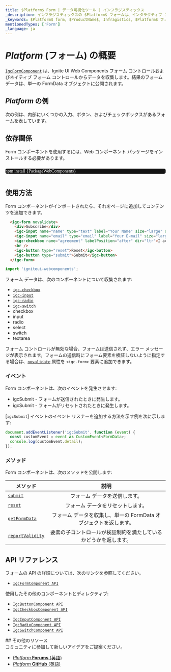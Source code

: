 ```yaml
---
title: $Platform$ Form | データ可視化ツール | インフラジスティックス
_description: インフラジスティックスの $Platform$ フォームは、インタラクティブ コントロールからユーザー入力を収集するために使用されるコンポーネントです。Ignite UI for $Platform$ を使用してアプリケーションを改善します。
_keywords: $Platform$ form, $ProductName$, Infragistics, $Platform$ フォーム, インフラジスティックス
mentionedTypes: ['Form']
_language: ja
---
```

# $Platform$ (フォーム) の概要

[`IgcFormComponent`](https://www.infragistics.com/products/ignite-ui-web-components/docs/typescript/latest/classes/IgcFormComponent.html) は、Ignite UI Web Components フォーム コントロールおよびネイティブ フォーム コントロールからデータを収集します。結果のフォーム データは、単一の FormData オブジェクトに公開されます。

## $Platform$ の例

次の例は、内部にいくつかの入力、ボタン、およびチェックボックスがあるフォームを表しています。

<code-view style="height: 300px"
           data-demos-base-url="{environment:dvDemosBaseUrl}"
           iframe-src="{environment:dvDemosBaseUrl}/inputs/form-overview"
           alt="$Platform$ Form の例"
           github-src="inputs/form/overview">
</code-view>

## 依存関係

Form コンポーネントを使用するには、Web コンポーネント パッケージをインストールする必要があります。

<pre style="background:#141414;color:white;display:inline-block;padding:16x;margin-top:10px;font-family:'Consolas';border-radius:5px;width:100%">
npm install {PackageWebComponents}
</pre>

## 使用方法

Form コンポーネントがインポートされたら、それをページに追加してコンテンツを追加できます。

```html
  <igc-form novalidate>
    <div>Subscribe</div>
    <igc-input name="name" type="text" label="Your Name" size="large" dir="ltr"></igc-input>
    <igc-input name="email" type="email" label="Your E-mail" size="large" dir="ltr"></igc-input>
    <igc-checkbox name="agreement" labelPosition="after" dir="ltr">I accept the license agreement</igc-checkbox>
    <br />
    <igc-button type="reset">Reset</igc-button>
    <igc-button type="submit">Submit</igc-button>
  </igc-form>
```

```ts
import 'igniteui-webcomponents';
```

フォーム データは、次のコンポーネントについて収集されます:
- [`igc-checkbox`](https://www.infragistics.com/products/ignite-ui-web-components/docs/typescript/latest/classes/IgcCheckboxComponent.html)
- [`igc-input`]({environment:wcApiUrl}/classes/IgcInputComponent.html)
- [`igc-radio`]({environment:wcApiUrl}/classes/IgcRadioComponent.html)
- [`igc-switch`]({environment:wcApiUrl}/classes/IgcSwitchComponent.html)
- checkbox
- input
- radio
- select
- switch
- textarea

フォーム コントロールが無効な場合、フォームは送信されず、エラー メッセージが表示されます。フォームの送信時にフォーム要素を検証しないように指定する場合は、[`novalidate`]({environment:wcApiUrl}/classes/IgcFormComponent.html#novalidate) 属性を `<igc-form>` 要素に追加できます。

### イベント

Form コンポーネントは、次のイベントを発生させます:
- igcSubmit - フォームが送信されたときに発生します。
- igcSubmit - フォームがリセットされたときに発生します。

[`igcSubmit`] イベントのイベント リスナーを追加する方法を示す例を次に示します:

```ts
document.addEventListener('igcSubmit', function (event) {
  const customEvent = event as CustomEvent<FormData>;
  console.log(customEvent.detail);
});
```

### メソッド

Form コンポーネントは、次のメソッドを公開します:

| メソッド			| 説明     			|
| ------------- 	|:-------------:			|
|[`submit`]({environment:wcApiUrl}/classes/IgcFormComponent.html#submit)|フォーム データを送信します。|
|[`reset`]({environment:wcApiUrl}/classes/IgcFormComponent.html#reset)|フォーム データをリセットします。|
|[`getFormData`]({environment:wcApiUrl}/classes/IgcFormComponent.html#getFormData)|フォーム データを収集し、単一の FormData オブジェクトを返します。|
|[`reportValidity`]({environment:wcApiUrl}/classes/IgcFormComponent.html#reportValidity)|要素の子コントロールが検証制約を満たしているかどうかを返します。|

## API リファレンス

フォームの API の詳細については、次のリンクを参照してください。
* [`IgcFormComponent API`]({environment:wcApiUrl}/classes/IgcFormComponent.html)

使用したその他のコンポーネントとディレクティブ:
- [`IgcButtonComponent API`]({environment:wcApiUrl}/classes/IgcButtonComponent.html)
- [`IgcCheckboxComponent API`]({environment:wcApiUrl}/classes/IgcCheckboxComponent.html)
* [`IgcInputComponent API`]({environment:wcApiUrl}/classes/IgcInputComponent.html)
* [`IgcRadioComponent API`]({environment:wcApiUrl}/classes/IgcRadioComponent.html)
* [`IgcSwitchComponent API`]({environment:wcApiUrl}/classes/IgcSwitchComponent.html)

<div class="divider"></div>
## その他のリソース

<div class="divider--half"></div>
コミュニティに参加して新しいアイデアをご提案ください。

* [$Platform$ **Forums** (英語)](https://www.infragistics.com/community/forums/f/ignite-ui-for-web-components)
* [$Platform$ **GitHub** (英語)](https://github.com/IgniteUI/igniteui-webcomponents)